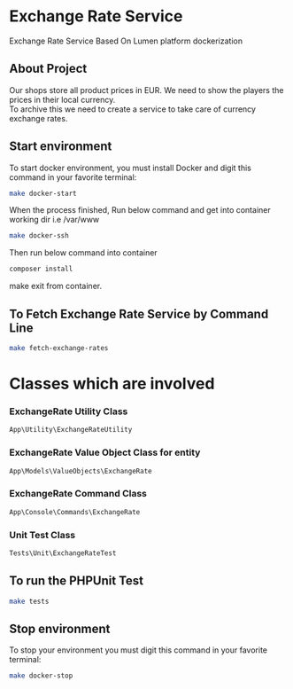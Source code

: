 # Exchange Rate Service
Exchange Rate Service Based On Lumen platform dockerization

## About Project
Our shops store all product prices in EUR. We need to show the players the prices in their local currency.    
To archive this we need to create a service to take care of currency exchange rates.

## Start environment
To start docker environment, you must install Docker and digit this command in your favorite terminal:
```sh
make docker-start
```
When the process finished, Run below command and get into container working dir i.e /var/www
```sh
make docker-ssh
```

Then run below command into container
```sh
composer install
```
make exit from container.


## To Fetch Exchange Rate Service by Command Line
```sh
make fetch-exchange-rates
```

# Classes which are involved

### ExchangeRate Utility Class
```sh
App\Utility\ExchangeRateUtility
```

### ExchangeRate Value Object Class for entity
```sh
App\Models\ValueObjects\ExchangeRate
```

### ExchangeRate Command Class
```sh
App\Console\Commands\ExchangeRate
```

### Unit Test Class
```sh
Tests\Unit\ExchangeRateTest
```


## To run the PHPUnit Test
```sh
make tests
```

## Stop environment
To stop your environment you must digit this command in your favorite terminal:
```sh
make docker-stop
```